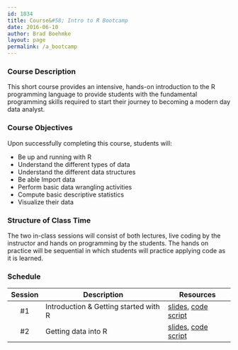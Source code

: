 ```yaml
---
id: 1834
title: Course&#58; Intro to R Bootcamp
date: 2016-06-10
author: Brad Boehmke
layout: page
permalink: /a_bootcamp
---
```


### Course Description 

This short course provides an intensive, hands-on introduction to the R programming language to provide students with the fundamental programming skills required to start their journey to becoming a modern day data analyst.

### Course Objectives
Upon successfully completing this course, students will:

- Be up and running with R
- Understand the different types of data
- Understand the different data structures
- Be able Import data
- Perform basic data wrangling activities
- Compute basic descriptive statistics
- Visualize their data


### Structure of Class Time 

The two in-class sessions will consist of both lectures, live coding by the instructor and hands on programming by the students. The hands on practice will be sequential in which students will practice applying code as it is learned. 



### Schedule


| Session  | Description  |  Resources  | 
|:---:|---|---|
| #1  | Introduction & Getting started with R  | [slides](), [code script](code/day_1.R) |
| #2  | Getting data into R | [slides](bootcamp/gettingdata), [code script]() |






